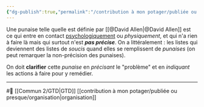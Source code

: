 ```yaml
---
{"dg-publish":true,"permalink":"/contribution à mon potager/publiée ou presque/punaises doivent être clarifiées/"}
---
```


Une punaise telle quelle est définie par [[@David Allen\|@David Allen]] est ce qui entre en contact [psychologiquement](psychologie.md) ou *physiquement*, et qui n'a rien à faire là mais qui surtout n'est ***pas précise***.
On a littéralement : les listes qui deviennent des listes de *soucis* quand elles se remplissent de *punaises* (on peut remarquer la non-précision des punaises).

On doit **clarifier** cette *punaise* en *précisant* le "problème" et en *indiquant* les actions à faire pour y remédier.

---
#🌱   [[Commun 2/GTD\|GTD]] [[contribution à mon potager/publiée ou presque/organisation\|organisation]]